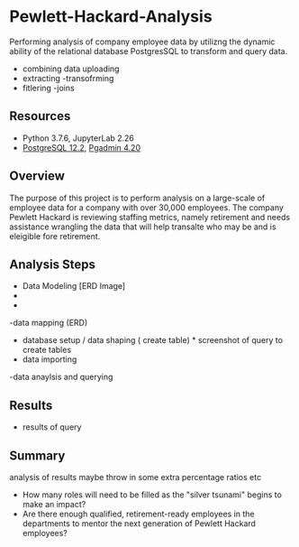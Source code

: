 # Pewlett-Hackard-Analysis
Performing analysis of company employee data by utilizng the dynamic ability of the relational database PostgresSQL to transform and query data.

- combining data 
uploading 
- extracting 
-transofrming 
- fitlering 
-joins 

##  Resources 
- Python 3.7.6, JupyterLab 2.26
- [PostgreSQL 12.2](https://www.postgresql.org/), [Pgadmin 4.20](https://www.pgadmin.org/) 

## Overview 
The purpose of this project is to perform analysis on a large-scale of employee data for a company with over 30,000 employees.
The company Pewlett Hackard is reviewing staffing metrics, namely retirement and needs assistance wrangling the data that will help transalte who may be and is eleigible fore retirement. 


## Analysis Steps 
- Data Modeling [ERD Image]
- 
- 

-data mapping  (ERD)
- database setup / data shaping  ( create table) * screenshot of query to create tables
- data importing 

-data anaylsis and querying  

## Results 
- results of query 
## Summary 
analysis of results maybe throw in some  extra percentage ratios etc 
- How many roles will need to be filled as the "silver tsunami" begins to make an impact?
- Are there enough qualified, retirement-ready employees in the departments to mentor the next generation of Pewlett Hackard employees?



